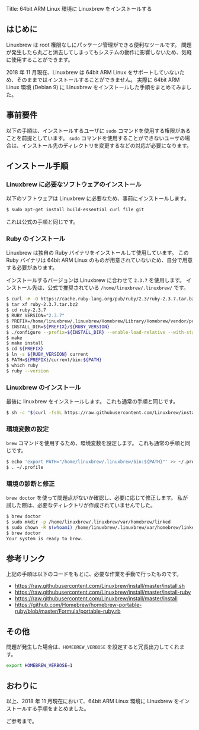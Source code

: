 Title: 64bit ARM Linux 環境に Linuxbrew をインストールする

## はじめに

Linuxbrew は root 権限なしにパッケージ管理ができる便利なツールです。
問題が発生したら丸ごと消去してしまってもシステムの動作に影響しないため、気軽に使用することができます。

2018 年 11 月現在、Linuxbrew は 64bit ARM Linux をサポートしていないため、そのままではインストールすることができません。
実際に 64bit ARM Linux 環境 (Debian 9) に Linuxbrew をインストールした手順をまとめてみました。

## 事前要件

以下の手順は、インストールするユーザに `sudo` コマンドを使用する権限があることを前提としています。
`sudo` コマンドを使用することができないユーザの場合は、インストール先のディレクトリを変更するなどの対応が必要になります。

## インストール手順

### Linuxbrew に必要なソフトウェアのインストール

以下のソフトウェアは Linuxbrew に必要なため、事前にインストールします。

````sh
$ sudo apt-get install build-essential curl file git
````

これは公式の手順と同じです。

### Ruby のインストール

Linuxbrew は独自の Ruby バイナリをインストールして使用しています。
この Ruby バイナリは 64bit ARM Linux のものが用意されていないため、自分で用意する必要があります。

インストールするバージョンは Linuxbrew に合わせて `2.3.7` を使用します。
インストール先は、公式で推奨されている `/home/linuxbrew/.linuxbrew/` です。

````sh
$ curl -# -O https://cache.ruby-lang.org/pub/ruby/2.3/ruby-2.3.7.tar.bz2
$ tar xf ruby-2.3.7.tar.bz2
$ cd ruby-2.3.7
$ RUBY_VERSION="2.3.7"
$ PREFIX=/home/linuxbrew/.linuxbrew/Homebrew/Library/Homebrew/vendor/portable-ruby
$ INSTALL_DIR=${PREFIX}/${RUBY_VERSION}
$ ./configure --prefix=${INSTALL_DIR} --enable-load-relative --with-static-linked-ext --with-out-ext=tk,sdbm,gdbm,dbm --without-gmp --disable-install-doc --disable-install-rdoc --disable-dependency-tracking
$ make
$ make install
$ cd ${PREFIX}
$ ln -s ${RUBY_VERSION} current
$ PATH=${PREFIX}/current/bin:${PATH}
$ which ruby
$ ruby --version
````

### Linuxbrew のインストール

最後に linuxbrew をインストールします。
これも通常の手順と同じです。

````sh
$ sh -c "$(curl -fsSL https://raw.githubusercontent.com/Linuxbrew/install/master/install.sh)"
````

### 環境変数の設定

`brew` コマンドを使用するため、環境変数を設定します。
これも通常の手順と同じです。

````sh
$ echo 'export PATH="/home/linuxbrew/.linuxbrew/bin:${PATH}"' >> ~/.profile
$ . ~/.profile
````

### 環境の診断と修正

`brew doctor` を使って問題点がないか確認し、必要に応じて修正します。
私が試した際は、必要なディレクトリが作成されていませんでした。

````sh
$ brew doctor
$ sudo mkdir -p /home/linuxbrew/.linuxbrew/var/homebrew/linked
$ sudo chown -R $(whoami) /home/linuxbrew/.linuxbrew/var/homebrew/linked
$ brew doctor
Your system is ready to brew.
````

## 参考リンク

上記の手順は以下のコードをもとに、必要な作業を手動で行ったものです。

- https://raw.githubusercontent.com/Linuxbrew/install/master/install.sh
- https://raw.githubusercontent.com/Linuxbrew/install/master/install-ruby
- https://raw.githubusercontent.com/Linuxbrew/install/master/install
- https://github.com/Homebrew/homebrew-portable-ruby/blob/master/Formula/portable-ruby.rb

## その他

問題が発生した場合は、`HOMEBREW_VERBOSE` を設定すると冗長出力してくれます。

````sh
export HOMEBREW_VERBOSE=1
````

## おわりに

以上、2018 年 11 月現在において、64bit ARM Linux 環境に Linuxbrew をインストールする手順をまとめました。

ご参考まで。